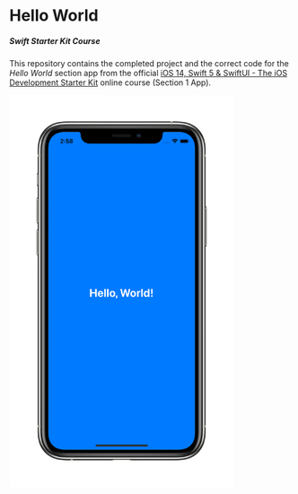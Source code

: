 # Hello World
##### Swift Starter Kit Course

This repository contains the completed project and the correct code for the *Hello World* section app from the official [iOS 14, Swift 5 & SwiftUI - The iOS Development Starter Kit](https://www.udemy.com/course/swift-starter-kit) online course (Section 1 App). 

<img src="Project Resources/AppComplete_HelloWorld.png" width="400"/>
